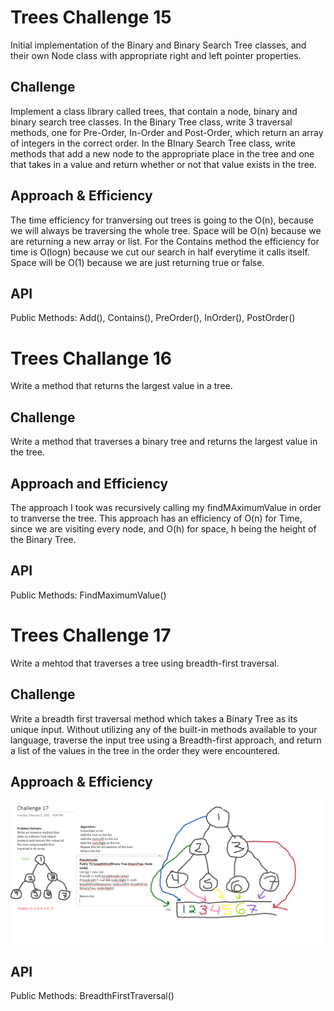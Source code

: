 # Trees Challenge 15
Initial implementation of the Binary and Binary Search Tree classes, and their own Node class with appropriate right and left pointer properties.

## Challenge
Implement a class library called trees, that contain a node, binary and binary search tree classes. In the Binary Tree class, write 3 traversal methods, one for Pre-Order, In-Order and Post-Order, which return an array of integers in the correct order. In the BInary Search Tree class, write methods that add a new node to the appropriate place in the tree and one that takes in a value and return whether or not that value exists in the tree.


## Approach & Efficiency
The time efficiency for tranversing out trees is going to the O(n), because we will always be traversing the whole tree. Space will be O(n) because we are returning a new array or list. For the Contains method the efficiency for time is O(logn)
because we cut our search in half everytime it calls itself. Space will be O(1) because we are just returning true or false.
## API
Public Methods: Add(), Contains(), PreOrder(), InOrder(), PostOrder()

# Trees Challange 16
Write a method that returns the largest value in a tree.
## Challenge
Write a method that traverses a binary tree and returns the largest value in the tree.
## Approach and Efficiency
The approach I took was recursively calling my findMAximumValue in order to tranverse the tree. This approach has an efficiency of O(n) for Time, since we are visiting every node, and O(h) for space, h being the height of the Binary Tree. 
## API
Public Methods:
FindMaximumValue()

# Trees Challenge 17
Write a mehtod that traverses a tree using breadth-first traversal.
## Challenge
Write a breadth first traversal method which takes a Binary Tree as its unique input. Without utilizing any of the built-in methods available to your language, traverse the input tree using a Breadth-first approach, and return a list of the values in the tree in the order they were encountered.

## Approach & Efficiency
![whiteboard](https://github.com/AGValdes/data-structures-and-algorithms/blob/main/dotnet/DataStructures/obj/Implementations/Trees/challenge17.png)
## API
Public Methods: BreadthFirstTraversal()
